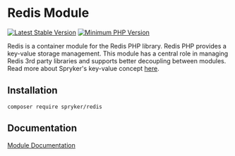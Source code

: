 # Redis Module
[![Latest Stable Version](https://poser.pugx.org/spryker/redis/v/stable.svg)](https://packagist.org/packages/spryker/redis)
[![Minimum PHP Version](https://img.shields.io/badge/php-%3E%3D%207.4-8892BF.svg)](https://php.net/)

Redis is a container module for the Redis PHP library.
Redis PHP provides a key-value storage management. This module has a central role in managing Redis 3rd party libraries and supports better decoupling between modules.
Read more about Spryker's key-value concept [here](https://documentation.spryker.com/docs/redis-as-kv).

## Installation

```
composer require spryker/redis
```

## Documentation

[Module Documentation](https://documentation.spryker.com/docs)
